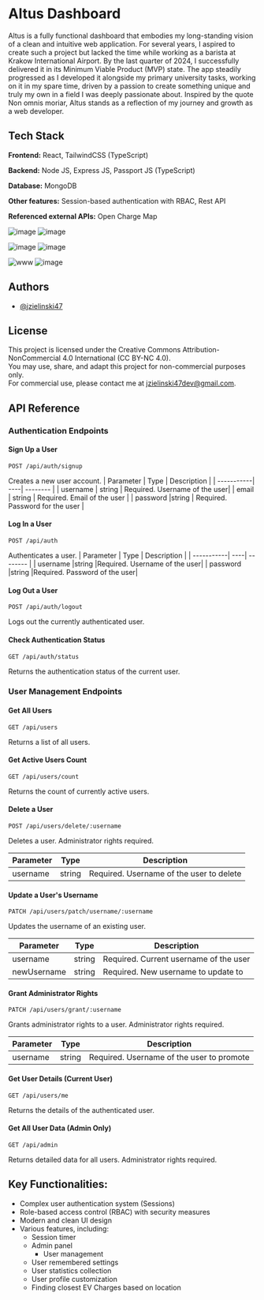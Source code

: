 # Altus Dashboard
Altus is a fully functional dashboard that embodies my long-standing vision of a clean and intuitive web application. For several years, I aspired to create such a project but lacked the time while working as a barista at Krakow International Airport. By the last quarter of 2024, I successfully delivered it in its Minimum Viable Product (MVP) state. The app steadily progressed as I developed it alongside my primary university tasks, working on it in my spare time, driven by a passion to create something unique and truly my own in a field I was deeply passionate about. Inspired by the quote Non omnis moriar, Altus stands as a reflection of my journey and growth as a web developer.

## Tech Stack

**Frontend:** React, TailwindCSS (TypeScript)

**Backend:** Node JS, Express JS, Passport JS (TypeScript)

**Database:** MongoDB

**Other features:** Session-based authentication with RBAC, Rest API

**Referenced external APIs:** Open Charge Map

![image](https://github.com/user-attachments/assets/9dd154e2-baef-4528-bcb3-d59e2032ba33)
![image](https://github.com/user-attachments/assets/6e744b6d-d39e-4f89-88ed-061e50de4f44)

![image](https://github.com/user-attachments/assets/f2e00a2e-bb1e-4eeb-8a83-9ba5c357e4fd)
![image](https://github.com/user-attachments/assets/c03ce614-7ac2-44d9-9326-487af62d3344)

![www](https://github.com/user-attachments/assets/cb2a1d68-f035-44cd-9e29-f91151b38ccd)
![image](https://github.com/user-attachments/assets/620a456f-1b77-4986-9e1f-17d0c0f8130e)








## Authors

- [@jzielinski47](https://www.github.com/jzielinski47)

## License
This project is licensed under the Creative Commons Attribution-NonCommercial 4.0 International (CC BY-NC 4.0).  
You may use, share, and adapt this project for non-commercial purposes only.  
For commercial use, please contact me at jzielinski47dev@gmail.com.

## API Reference

### Authentication Endpoints

#### Sign Up a User
```http
POST /api/auth/signup
```
Creates a new user account.
| Parameter	 | Type | Description |
| -----------| ----| -------- |
| username |	string	| Required. Username of the user|
| email |	string |	Required. Email of the user |
| password	|string	| Required. Password for the user |

#### Log In a User
```http
POST /api/auth
```
Authenticates a user.
| Parameter	 | Type | Description |
| -----------| ----| -------- |
| username	|string	|Required. Username of the user|
| password	|string	|Required. Password of the user|

#### Log Out a User
```http
POST /api/auth/logout
```
Logs out the currently authenticated user.

#### Check Authentication Status
```http
GET /api/auth/status
```
Returns the authentication status of the current user.

### User Management Endpoints

#### Get All Users
```http
GET /api/users
```
Returns a list of all users.

#### Get Active Users Count
```http
GET /api/users/count
```
Returns the count of currently active users.

#### Delete a User
```http
POST /api/users/delete/:username
```
Deletes a user. Administrator rights required.

| Parameter |	Type	| Description |
| ---- | --- | --|
|username	| string |	Required. Username of the user to delete|

#### Update a User's Username
```http
PATCH /api/users/patch/username/:username
```
Updates the username of an existing user.

| Parameter |	Type	| Description |
| ---- | --- | --|
| username	| string |	Required. Current username of the user | 
| newUsername |	string |	Required. New username to update to |

#### Grant Administrator Rights
```http
PATCH /api/users/grant/:username
```
Grants administrator rights to a user. Administrator rights required.

| Parameter |	Type	| Description |
| ---- | --- | --|
| username	| string |	Required. Username of the user to promote | 

#### Get User Details (Current User)
```http
GET /api/users/me
```
Returns the details of the authenticated user.

#### Get All User Data (Admin Only)
```http
GET /api/admin
```
Returns detailed data for all users. Administrator rights required.

## Key Functionalities:
- Complex user authentication system (Sessions)
- Role-based access control (RBAC) with security measures
- Modern and clean UI design
- Various features, including:
  - Session timer
  - Admin panel
      - User management
  - User remembered settings
  - User statistics collection
  - User profile customization
  - Finding closest EV Charges based on location
